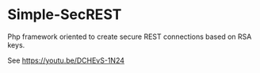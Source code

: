 # Simple-SecREST
Php framework oriented to create secure REST connections based on RSA keys.

See https://youtu.be/DCHEvS-1N24
